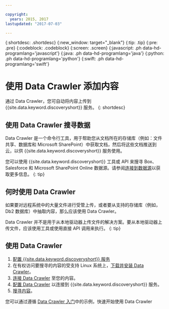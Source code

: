```yaml
---

copyright:
  years: 2015, 2017
lastupdated: "2017-07-03"

---
```


{:shortdesc: .shortdesc}
{:new_window: target="_blank"}
{:tip: .tip}
{:pre: .pre}
{:codeblock: .codeblock}
{:screen: .screen}
{:javascript: .ph data-hd-programlang='javascript'}
{:java: .ph data-hd-programlang='java'}
{:python: .ph data-hd-programlang='python'}
{:swift: .ph data-hd-programlang='swift'}

# 使用 Data Crawler 添加内容

通过 Data Crawler，您可自动将内容上传到 {{site.data.keyword.discoveryshort}} 服务。
{: shortdesc}

## 使用 Data Crawler 搜寻数据

Data Crawler 是一个命令行工具，用于帮助您从文档所在的存储库（例如：文件共享、数据库和 Microsoft SharePoint）中获取文档，然后将这些文档推送到云，以供 {{site.data.keyword.discoveryshort}} 服务使用。

您可以使用 {{site.data.keyword.discoveryshort}} 工具或 API 来搜寻 Box、Salesforce 和 Microsoft SharePoint Online 数据源。请参阅[连接到数据源](/docs/services/discovery/connect.html)以获取更多信息。
{: tip}

## 何时使用 Data Crawler

如果要对远程系统中的大量文件进行受管上传，或者要从支持的存储库（例如，Db2 数据库）中抽取内容，那么应该使用 Data Crawler。

Data Crawler 并不是用于从本地驱动器上传文件的解决方案。要从本地驱动器上传文件，应该使用工具或使用直接 API 调用来执行。
{: tip}

## 使用 Data Crawler

1. [配置 {{site.data.keyword.discoveryshort}} 服务](/docs/services/discovery/building.html#configuring-your-service)
1. 在有权访问要搜寻的内容的受支持 Linux 系统上，[下载并安装 Data Crawler](/docs/services/discovery/data-crawler-install.html)。
1. [连接 Data Crawler](/docs/services/discovery/data-crawler-seeds.html) 至您的内容。
1. [配置 Data Crawler](/docs/services/discovery/data-crawler-discovery.html) 以连接到 {{site.data.keyword.discoveryshort}} 服务。
1. [搜寻内容](/docs/services/discovery/data-crawler-run.html)。

您可以通过遵循 [Data Crawler 入门](/docs/services/discovery/data-crawler-qs.html)中的示例，快速开始使用 Data Crawler
